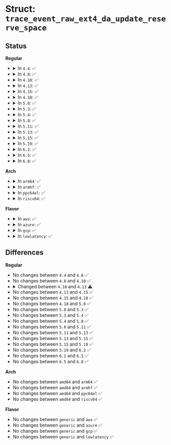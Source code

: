 # Struct: <code>trace_event_raw_ext4_da_update_reserve_space</code>

## Status
<b>Regular</b>
<ul>
<li>
<details>
<summary>In <code>4.4</code>: ✅</summary>

```c
struct trace_event_raw_ext4_da_update_reserve_space {
    struct trace_entry ent;
    dev_t dev;
    ino_t ino;
    __u64 i_blocks;
    int used_blocks;
    int reserved_data_blocks;
    int reserved_meta_blocks;
    int allocated_meta_blocks;
    int quota_claim;
    __u16 mode;
    char __data[0];
};
```
</details>
</li>
<li>
<details>
<summary>In <code>4.8</code>: ✅</summary>

```c
struct trace_event_raw_ext4_da_update_reserve_space {
    struct trace_entry ent;
    dev_t dev;
    ino_t ino;
    __u64 i_blocks;
    int used_blocks;
    int reserved_data_blocks;
    int reserved_meta_blocks;
    int allocated_meta_blocks;
    int quota_claim;
    __u16 mode;
    char __data[0];
};
```
</details>
</li>
<li>
<details>
<summary>In <code>4.10</code>: ✅</summary>

```c
struct trace_event_raw_ext4_da_update_reserve_space {
    struct trace_entry ent;
    dev_t dev;
    ino_t ino;
    __u64 i_blocks;
    int used_blocks;
    int reserved_data_blocks;
    int reserved_meta_blocks;
    int allocated_meta_blocks;
    int quota_claim;
    __u16 mode;
    char __data[0];
};
```
</details>
</li>
<li>
<details>
<summary>In <code>4.13</code>: ✅</summary>

```c
struct trace_event_raw_ext4_da_update_reserve_space {
    struct trace_entry ent;
    dev_t dev;
    ino_t ino;
    __u64 i_blocks;
    int used_blocks;
    int reserved_data_blocks;
    int quota_claim;
    __u16 mode;
    char __data[0];
};
```
</details>
</li>
<li>
<details>
<summary>In <code>4.15</code>: ✅</summary>

```c
struct trace_event_raw_ext4_da_update_reserve_space {
    struct trace_entry ent;
    dev_t dev;
    ino_t ino;
    __u64 i_blocks;
    int used_blocks;
    int reserved_data_blocks;
    int quota_claim;
    __u16 mode;
    char __data[0];
};
```
</details>
</li>
<li>
<details>
<summary>In <code>4.18</code>: ✅</summary>

```c
struct trace_event_raw_ext4_da_update_reserve_space {
    struct trace_entry ent;
    dev_t dev;
    ino_t ino;
    __u64 i_blocks;
    int used_blocks;
    int reserved_data_blocks;
    int quota_claim;
    __u16 mode;
    char __data[0];
};
```
</details>
</li>
<li>
<details>
<summary>In <code>5.0</code>: ✅</summary>

```c
struct trace_event_raw_ext4_da_update_reserve_space {
    struct trace_entry ent;
    dev_t dev;
    ino_t ino;
    __u64 i_blocks;
    int used_blocks;
    int reserved_data_blocks;
    int quota_claim;
    __u16 mode;
    char __data[0];
};
```
</details>
</li>
<li>
<details>
<summary>In <code>5.3</code>: ✅</summary>

```c
struct trace_event_raw_ext4_da_update_reserve_space {
    struct trace_entry ent;
    dev_t dev;
    ino_t ino;
    __u64 i_blocks;
    int used_blocks;
    int reserved_data_blocks;
    int quota_claim;
    __u16 mode;
    char __data[0];
};
```
</details>
</li>
<li>
<details>
<summary>In <code>5.4</code>: ✅</summary>

```c
struct trace_event_raw_ext4_da_update_reserve_space {
    struct trace_entry ent;
    dev_t dev;
    ino_t ino;
    __u64 i_blocks;
    int used_blocks;
    int reserved_data_blocks;
    int quota_claim;
    __u16 mode;
    char __data[0];
};
```
</details>
</li>
<li>
<details>
<summary>In <code>5.8</code>: ✅</summary>

```c
struct trace_event_raw_ext4_da_update_reserve_space {
    struct trace_entry ent;
    dev_t dev;
    ino_t ino;
    __u64 i_blocks;
    int used_blocks;
    int reserved_data_blocks;
    int quota_claim;
    __u16 mode;
    char __data[0];
};
```
</details>
</li>
<li>
<details>
<summary>In <code>5.11</code>: ✅</summary>

```c
struct trace_event_raw_ext4_da_update_reserve_space {
    struct trace_entry ent;
    dev_t dev;
    ino_t ino;
    __u64 i_blocks;
    int used_blocks;
    int reserved_data_blocks;
    int quota_claim;
    __u16 mode;
    char __data[0];
};
```
</details>
</li>
<li>
<details>
<summary>In <code>5.13</code>: ✅</summary>

```c
struct trace_event_raw_ext4_da_update_reserve_space {
    struct trace_entry ent;
    dev_t dev;
    ino_t ino;
    __u64 i_blocks;
    int used_blocks;
    int reserved_data_blocks;
    int quota_claim;
    __u16 mode;
    char __data[0];
};
```
</details>
</li>
<li>
<details>
<summary>In <code>5.15</code>: ✅</summary>

```c
struct trace_event_raw_ext4_da_update_reserve_space {
    struct trace_entry ent;
    dev_t dev;
    ino_t ino;
    __u64 i_blocks;
    int used_blocks;
    int reserved_data_blocks;
    int quota_claim;
    __u16 mode;
    char __data[0];
};
```
</details>
</li>
<li>
<details>
<summary>In <code>5.19</code>: ✅</summary>

```c
struct trace_event_raw_ext4_da_update_reserve_space {
    struct trace_entry ent;
    dev_t dev;
    ino_t ino;
    __u64 i_blocks;
    int used_blocks;
    int reserved_data_blocks;
    int quota_claim;
    __u16 mode;
    char __data[0];
};
```
</details>
</li>
<li>
<details>
<summary>In <code>6.2</code>: ✅</summary>

```c
struct trace_event_raw_ext4_da_update_reserve_space {
    struct trace_entry ent;
    dev_t dev;
    ino_t ino;
    __u64 i_blocks;
    int used_blocks;
    int reserved_data_blocks;
    int quota_claim;
    __u16 mode;
    char __data[0];
};
```
</details>
</li>
<li>
<details>
<summary>In <code>6.5</code>: ✅</summary>

```c
struct trace_event_raw_ext4_da_update_reserve_space {
    struct trace_entry ent;
    dev_t dev;
    ino_t ino;
    __u64 i_blocks;
    int used_blocks;
    int reserved_data_blocks;
    int quota_claim;
    __u16 mode;
    char __data[0];
};
```
</details>
</li>
<li>
<details>
<summary>In <code>6.8</code>: ✅</summary>

```c
struct trace_event_raw_ext4_da_update_reserve_space {
    struct trace_entry ent;
    dev_t dev;
    ino_t ino;
    __u64 i_blocks;
    int used_blocks;
    int reserved_data_blocks;
    int quota_claim;
    __u16 mode;
    char __data[0];
};
```
</details>
</li>
</ul>
<b>Arch</b>
<ul>
<li>
<details>
<summary>In <code>arm64</code>: ✅</summary>

```c
struct trace_event_raw_ext4_da_update_reserve_space {
    struct trace_entry ent;
    dev_t dev;
    ino_t ino;
    __u64 i_blocks;
    int used_blocks;
    int reserved_data_blocks;
    int quota_claim;
    __u16 mode;
    char __data[0];
};
```
</details>
</li>
<li>
<details>
<summary>In <code>armhf</code>: ✅</summary>

```c
struct trace_event_raw_ext4_da_update_reserve_space {
    struct trace_entry ent;
    dev_t dev;
    ino_t ino;
    __u64 i_blocks;
    int used_blocks;
    int reserved_data_blocks;
    int quota_claim;
    __u16 mode;
    char __data[0];
};
```
</details>
</li>
<li>
<details>
<summary>In <code>ppc64el</code>: ✅</summary>

```c
struct trace_event_raw_ext4_da_update_reserve_space {
    struct trace_entry ent;
    dev_t dev;
    ino_t ino;
    __u64 i_blocks;
    int used_blocks;
    int reserved_data_blocks;
    int quota_claim;
    __u16 mode;
    char __data[0];
};
```
</details>
</li>
<li>
<details>
<summary>In <code>riscv64</code>: ✅</summary>

```c
struct trace_event_raw_ext4_da_update_reserve_space {
    struct trace_entry ent;
    dev_t dev;
    ino_t ino;
    __u64 i_blocks;
    int used_blocks;
    int reserved_data_blocks;
    int quota_claim;
    __u16 mode;
    char __data[0];
};
```
</details>
</li>
</ul>
<b>Flavor</b>
<ul>
<li>
<details>
<summary>In <code>aws</code>: ✅</summary>

```c
struct trace_event_raw_ext4_da_update_reserve_space {
    struct trace_entry ent;
    dev_t dev;
    ino_t ino;
    __u64 i_blocks;
    int used_blocks;
    int reserved_data_blocks;
    int quota_claim;
    __u16 mode;
    char __data[0];
};
```
</details>
</li>
<li>
<details>
<summary>In <code>azure</code>: ✅</summary>

```c
struct trace_event_raw_ext4_da_update_reserve_space {
    struct trace_entry ent;
    dev_t dev;
    ino_t ino;
    __u64 i_blocks;
    int used_blocks;
    int reserved_data_blocks;
    int quota_claim;
    __u16 mode;
    char __data[0];
};
```
</details>
</li>
<li>
<details>
<summary>In <code>gcp</code>: ✅</summary>

```c
struct trace_event_raw_ext4_da_update_reserve_space {
    struct trace_entry ent;
    dev_t dev;
    ino_t ino;
    __u64 i_blocks;
    int used_blocks;
    int reserved_data_blocks;
    int quota_claim;
    __u16 mode;
    char __data[0];
};
```
</details>
</li>
<li>
<details>
<summary>In <code>lowlatency</code>: ✅</summary>

```c
struct trace_event_raw_ext4_da_update_reserve_space {
    struct trace_entry ent;
    dev_t dev;
    ino_t ino;
    __u64 i_blocks;
    int used_blocks;
    int reserved_data_blocks;
    int quota_claim;
    __u16 mode;
    char __data[0];
};
```
</details>
</li>
</ul>

## Differences
<b>Regular</b>
<ul>
<li>
No changes between <code>4.4</code> and <code>4.8</code> ✅
</li>
<li>
No changes between <code>4.8</code> and <code>4.10</code> ✅
</li>
<li>
<details>
<summary>Changed between <code>4.10</code> and <code>4.13</code> ⚠️</summary>
<ul>
<li>
<b>Field removed. </b>
<code>int reserved_meta_blocks</code>
</li>
<li>
<b>Field removed. </b>
<code>int allocated_meta_blocks</code>
</li>
</ul>
</details>
</li>
<li>
No changes between <code>4.13</code> and <code>4.15</code> ✅
</li>
<li>
No changes between <code>4.15</code> and <code>4.18</code> ✅
</li>
<li>
No changes between <code>4.18</code> and <code>5.0</code> ✅
</li>
<li>
No changes between <code>5.0</code> and <code>5.3</code> ✅
</li>
<li>
No changes between <code>5.3</code> and <code>5.4</code> ✅
</li>
<li>
No changes between <code>5.4</code> and <code>5.8</code> ✅
</li>
<li>
No changes between <code>5.8</code> and <code>5.11</code> ✅
</li>
<li>
No changes between <code>5.11</code> and <code>5.13</code> ✅
</li>
<li>
No changes between <code>5.13</code> and <code>5.15</code> ✅
</li>
<li>
No changes between <code>5.15</code> and <code>5.19</code> ✅
</li>
<li>
No changes between <code>5.19</code> and <code>6.2</code> ✅
</li>
<li>
No changes between <code>6.2</code> and <code>6.5</code> ✅
</li>
<li>
No changes between <code>6.5</code> and <code>6.8</code> ✅
</li>
</ul>
<b>Arch</b>
<ul>
<li>
No changes between <code>amd64</code> and <code>arm64</code> ✅
</li>
<li>
No changes between <code>amd64</code> and <code>armhf</code> ✅
</li>
<li>
No changes between <code>amd64</code> and <code>ppc64el</code> ✅
</li>
<li>
No changes between <code>amd64</code> and <code>riscv64</code> ✅
</li>
</ul>
<b>Flavor</b>
<ul>
<li>
No changes between <code>generic</code> and <code>aws</code> ✅
</li>
<li>
No changes between <code>generic</code> and <code>azure</code> ✅
</li>
<li>
No changes between <code>generic</code> and <code>gcp</code> ✅
</li>
<li>
No changes between <code>generic</code> and <code>lowlatency</code> ✅
</li>
</ul>
